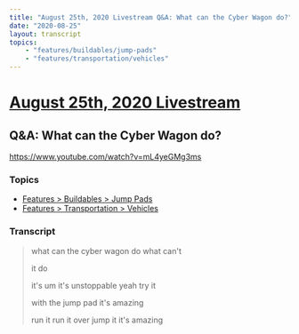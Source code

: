```yaml
---
title: "August 25th, 2020 Livestream Q&A: What can the Cyber Wagon do?"
date: "2020-08-25"
layout: transcript
topics:
    - "features/buildables/jump-pads"
    - "features/transportation/vehicles"
---
```

# [August 25th, 2020 Livestream](../2020-08-25.md)
## Q&A: What can the Cyber Wagon do?
https://www.youtube.com/watch?v=mL4yeGMg3ms

### Topics
* [Features > Buildables > Jump Pads](../topics/features/buildables/jump-pads.md)
* [Features > Transportation > Vehicles](../topics/features/transportation/vehicles.md)

### Transcript

> what can the cyber wagon do what can't
>
> it do
>
> it's um it's unstoppable yeah try it
>
> with the jump pad it's amazing
>
> run it run it over jump it it's amazing
>
